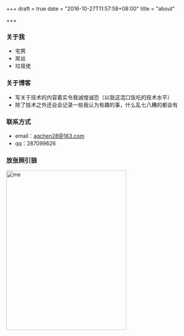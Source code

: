 +++
draft = true
date = "2016-10-27T11:57:58+08:00"
title = "about"

+++

### 关于我

* 宅男
* 屌丝
* 垃圾佬

### 关于博客

* 写关于技术的内容着实令我诚惶诚恐（以我这混口饭吃的技术水平）
* 除了技术之外还会会记录一些我认为有趣的事，什么乱七八糟的都会有

### 联系方式

* email：agchen28@163.com
* qq：287099626 

### 放张照引狼
<img src="/imgs/about/me.jpg" width = "320" height = "426" alt="me" align=center />

